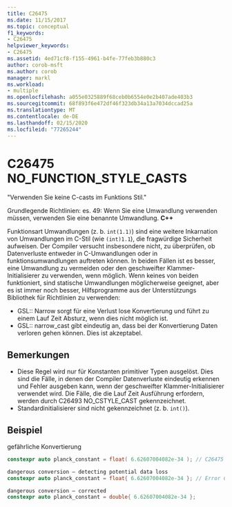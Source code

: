 ```yaml
---
title: C26475
ms.date: 11/15/2017
ms.topic: conceptual
f1_keywords:
- C26475
helpviewer_keywords:
- C26475
ms.assetid: 4ed71cf8-f155-4961-b4fe-77feb3b880c3
author: corob-msft
ms.author: corob
manager: markl
ms.workload:
- multiple
ms.openlocfilehash: a055e0325889f68ceb0b6554e0e2b407ade403b3
ms.sourcegitcommit: 68f893f6e472df46f323db34a13a7034dccad25a
ms.translationtype: MT
ms.contentlocale: de-DE
ms.lasthandoff: 02/15/2020
ms.locfileid: "77265244"
---
```

# <a name="c26475-no_function_style_casts"></a>C26475 NO_FUNCTION_STYLE_CASTS

"Verwenden Sie keine C-casts im Funktions Stil."

Grundlegende Richtlinien: es. 49: Wenn Sie eine Umwandlung verwenden müssen, verwenden Sie eine benannte Umwandlung. **C++**

Funktionsart Umwandlungen (z. b. `int(1.1)`) sind eine weitere Inkarnation von Umwandlungen im C-Stil (wie `(int)1.1`), die fragwürdige Sicherheit aufweisen. Der Compiler versucht insbesondere nicht, zu überprüfen, ob Datenverluste entweder in C-Umwandlungen oder in funktionsumwandlungen auftreten können. In beiden Fällen ist es besser, eine Umwandlung zu vermeiden oder den geschweifter Klammer-Initialisierer zu verwenden, wenn möglich. Wenn keines von beiden funktioniert, sind statische Umwandlungen möglicherweise geeignet, aber es ist immer noch besser, Hilfsprogramme aus der Unterstützungs Bibliothek für Richtlinien zu verwenden:

- GSL:: Narrow sorgt für eine Verlust lose Konvertierung und führt zu einem Lauf Zeit Absturz, wenn dies nicht möglich ist.
- GSL:: narrow_cast gibt eindeutig an, dass bei der Konvertierung Daten verloren gehen können. Dies ist akzeptabel.

## <a name="remarks"></a>Bemerkungen

- Diese Regel wird nur für Konstanten primitiver Typen ausgelöst. Dies sind die Fälle, in denen der Compiler Datenverluste eindeutig erkennen und Fehler ausgeben kann, wenn der geschweifter Klammer-Initialisierer verwendet wird. Die Fälle, die die Lauf Zeit Ausführung erfordern, werden durch C26493 NO_CSTYLE_CAST gekennzeichnet.
- Standardinitialisierer sind nicht gekennzeichnet (z. b. `int()`).

## <a name="example"></a>Beispiel

gefährliche Konvertierung

```cpp
constexpr auto planck_constant = float( 6.62607004082e-34 ); // C26475
```

```cpp
dangerous conversion – detecting potential data loss
constexpr auto planck_constant = float{ 6.62607004082e-34 }; // Error C2397
```

```cpp
dangerous conversion – corrected
constexpr auto planck_constant = double{ 6.62607004082e-34 };
```

